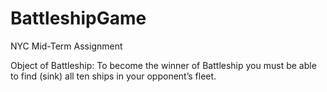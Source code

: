 # BattleshipGame

NYC Mid-Term Assignment

Object of Battleship:
To become the winner of Battleship you must be able to find (sink) all ten ships in your opponent’s fleet.
